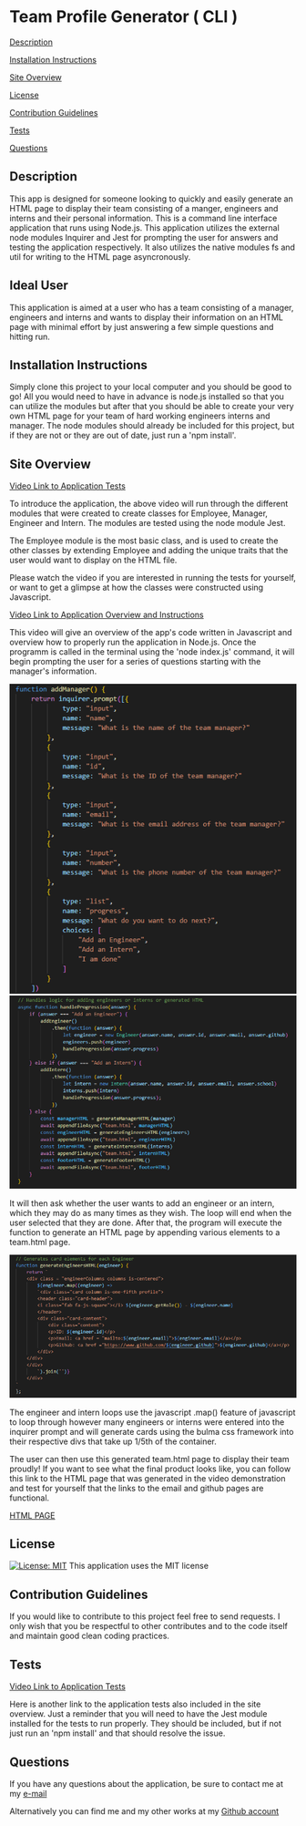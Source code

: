# Team Profile Generator ( CLI )

[Description](#description) 

[Installation Instructions](#installation-instructions) 

[Site Overview](#site-overview) 

[License](#license)  

[Contribution Guidelines](#contribution-guidelines) 

[Tests](#tests) 
 
[Questions](#questions)

## Description

This app is designed for someone looking to quickly and easily generate an HTML page to display their team consisting of a manger, engineers and interns and their personal information.  This is a command line interface application that runs using Node.js.  This application utilizes the external node modules Inquirer and Jest for prompting the user for answers and testing the application respectively.  It also utilizes the native modules fs and util for writing to the HTML page asyncronously.

## Ideal User

This application is aimed at a user who has a team consisting
of a manager, engineers and interns and wants to display their 
information on an HTML page with minimal effort by just answering
a few simple questions and hitting run.

## Installation Instructions

Simply clone this project to your local computer and you should be good to go! All you would need to have in advance is node.js installed so that you can utilize the modules but after that you should be able to create your very own HTML page for your team of hard working engineers interns and manager. The node modules should already be included for this project, but if they are not or they are out of date, just run a 'npm install'.   
 

## Site Overview

[Video Link to Application Tests](https://drive.google.com/file/d/1LZOV-ecCj8-AxNepbPV8jxMx03kBZikh/view)

To introduce the application, the above video will run through the different modules
that were created to create classes for Employee, Manager, Engineer and Intern.  The
modules are tested using the node module Jest.  

The Employee module is the most basic class, and is used to create the other classes
by extending Employee and adding the unique traits that the user would want to display
on the HTML file.

Please watch the video if you are interested in running the tests for yourself, or want
to get a glimpse at how the classes were constructed using Javascript.  


[Video Link to Application Overview and Instructions](https://drive.google.com/file/d/10d2epmXuZL5mgB5C5vZlAx-CM2zICzXL/view)


This video will give an overview of the app's code written in Javascript and overview how
to properly run the application in Node.js.  Once the programm is called in the terminal using
the 'node index.js' command, it will begin prompting the user for a series of questions starting
with the manager's information.

![Inquirer Prompts Code Snippet](images/inquirer.png)
![Hanlder function Code Snippet](images/handle.png)


It will then ask whether the user wants to add an engineer or an intern, which they may do as many
times as they wish.  The loop will end when the user selected that they are done.  After that, the 
program will execute the function to generate an HTML page by appending various elements to a team.html
page.  


![Generate Engineer Code Snippet](images/generate.png)


The engineer and intern loops use the javascript .map() feature of javascript to loop through however
many engineers or interns were entered into the inquirer prompt and will generate cards using the bulma
css framework into their respective divs that take up 1/5th of the container.  

The user can then use this generated team.html page to display their team proudly!  If you want to see
what the final product looks like, you can follow this link to the HTML page that was generated in the 
video demonstration and test for yourself that the links to the email and github pages are functional.  


[HTML PAGE](https://aseppala98.github.io/Team_Profile_Generator/team.html)

## License

[![License: MIT](https://img.shields.io/badge/License-MIT-blue.svg)](https://opensource.org/licenses/MIT)
This application uses the MIT license

## Contribution Guidelines

If you would like to contribute to this project feel free to send requests.  I only wish that you be respectful to other contributes and to the code itself and maintain good clean coding practices.  

## Tests

[Video Link to Application Tests](https://drive.google.com/file/d/1LZOV-ecCj8-AxNepbPV8jxMx03kBZikh/view)

Here is another link to the application tests also included in the site overview.  Just a reminder that you will need to have the Jest module installed for the tests to run properly.  They should be included, but if not just run an 'npm install' and that should resolve the issue.  

## Questions

If you have any questions about the application, be sure to contact me at my [e-mail](mailto:SeppalaErin98@gmail.com)

Alternatively you can find me and my other works at my [Github account](https://github.com/seppalaerin)
